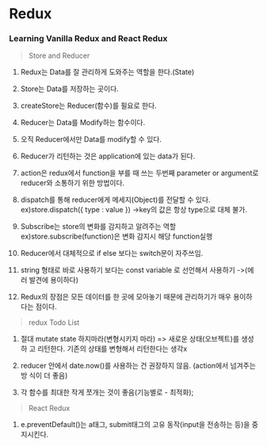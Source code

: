 # Redux

### Learning Vanilla Redux and React Redux

> Store and Reducer

1. Redux는 Data를 잘 관리하게 도와주는 역할을 한다.(State)

2. Store는 Data를 저장하는 곳이다.

3. createStore는 Reducer(함수)를 필요로 한다.

4. Reducer는 Data를 Modify하는 함수이다.

5. 오직 Reducer에서만 Data를 modify할 수 있다.

6. Reducer가 리턴하는 것은 application에 있는 data가 된다.

7. action은 redux에서 function을 부를 때 쓰는 두번째 parameter or argument로
   reducer와 소통하기 위한 방법이다.

8. dispatch를 통해 reducer에게 메세지(Object)를 전달할 수 있다.
   ex)store.dispatch({ type : value }) ->key의 값은 항상 type으로 대체 불가.

9. Subscribe는 store의 변화를 감지하고 알려주는 역할
   ex)store.subscribe(function)은 변화 감지시 해당 function실행

10. Reducer에서 대체적으로 if else 보다는 switch문이 자주쓰임.

11. string 형태로 바로 사용하기 보다는 const variable 로 선언해서 사용하기 ->(에
    러 발견에 용이하다)

12. Redux의 장점은 모든 데이터를 한 곳에 모아놓기 때문에 관리하기가 매우 용이하
    다는 점이다.

> redux Todo List

1. 절대 mutate state 하지마라(변형시키지 마라) => 새로운 상태(오브젝트)를 생성하
   고 리턴한다. 기존의 상태를 변형해서 리턴한다는 생각x

2. reducer 안에서 date.now()를 사용하는 건 권장하지 않음. (action에서 넘겨주는방
   식이 더 좋음)

3. 각 함수를 최대한 작게 쪼개는 것이 좋음(기능별로 - 최적화);

> React Redux

1. e.preventDefault()는 a태그, submit태그의 고유 동작(input을 전송하는 등)을 중
   지시킨다.
